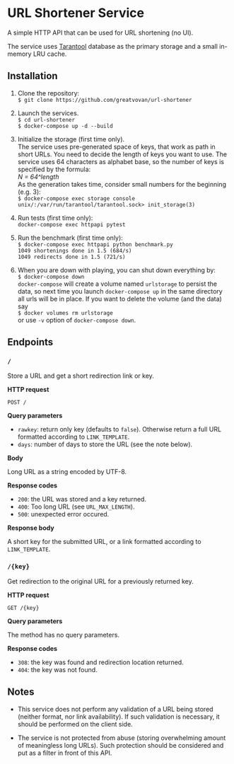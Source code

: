 # URL Shortener Service

A simple HTTP API that can be used for URL shortening (no UI).

The service uses [Tarantool](https://www.tarantool.io/) database as the primary storage and a small in-memory LRU cache.

## Installation

1. Clone the repository:  
`$ git clone https://github.com/greatvovan/url-shortener`  

1. Launch the services.  
`$ cd url-shortener`  
`$ docker-compose up -d --build`  

1. Initialize the storage (first time only).  
The service uses pre-generated space of keys, that work as path in short URLs.
You need to decide the length of keys you want to use. The service uses 64 characters as alphabet base,
so the number of keys is specified by the formula:  
_N = 64^length_  
As the generation takes time, consider small numbers for the beginning (e.g. 3):  
`$ docker-compose exec storage console`  
`unix/:/var/run/tarantool/tarantool.sock> init_storage(3)`

1. Run tests (first time only):  
`docker-compose exec httpapi pytest`

1. Run the benchmark (first time only):  
`$ docker-compose exec httpapi python benchmark.py`  
`1049 shortenings done in 1.5 (684/s)`  
`1049 redirects done in 1.5 (721/s)`

1. When you are down with playing, you can shut down everything by:  
`$ docker-compose down`  
`docker-compose` will create a volume named `urlstorage` to persist the data,
so next time you launch `docker-compose up` in the same directory all urls will be in place.
If you want to delete the volume (and the data) say  
`$ docker volumes rm urlstorage`  
or use `-v` option of `docker-compose down`.

## Endpoints

### `/`

Store a URL and get a short redirection link or key.
 
**HTTP request**

`POST /`

**Query parameters**
- `rawkey`: return only key (defaults to `false`). Otherwise return a full URL formatted according to `LINK_TEMPLATE`.
- `days`: number of days to store the URL (see the note below).

**Body**

Long URL as a string encoded by UTF-8.

**Response codes**
- `200`: the URL was stored and a key returned.
- `400`: Too long URL (see `URL_MAX_LENGTH`).
- `500`: unexpected error occured. 


**Response body**

A short key for the submitted URL, or a link formatted according to `LINK_TEMPLATE`.

### `/{key}`

Get redirection to the original URL for a previously returned key.

**HTTP request**

`GET /{key}`

**Query parameters**

The method has no query parameters.

**Response codes**
- `308`: the key was found and redirection location returned.
- `404`: the key was not found.

## Notes

- This service does not perform any validation of a URL being stored (neither format, nor link availability).
If such validation is necessary, it should be performed on the client side.

- The service is not protected from abuse (storing overwhelming amount of meaningless long URLs).
Such protection should be considered and put as a filter in front of this API.
